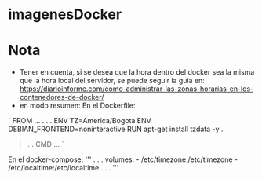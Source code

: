 # imagenesDocker

# Nota
- Tener en cuenta, si se desea que la hora dentro del docker sea la misma que la hora local del servidor, se puede seguir la guia en: https://diarioinforme.com/como-administrar-las-zonas-horarias-en-los-contenedores-de-docker/
- en modo resumen:
 En el Dockerfile:
 
 ` FROM ...
  .
  .
  .
  ENV TZ=America/Bogota
  ENV DEBIAN_FRONTEND=noninteractive
  RUN apt-get install tzdata -y
  .
 > .
 > .
 > CMD ...
 `
 
 En el docker-compose:
  '''
  .
  .
  .
  volumes:
    - /etc/timezone:/etc/timezone
    - /etc/localtime:/etc/localtime
  .
  .
  .
  '''
 
